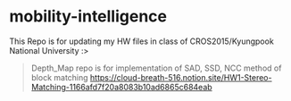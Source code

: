 # mobility-intelligence
This Repo is for updating my HW files in class of CROS2015/Kyungpook National University
:>
> Depth_Map repo is for implementation of SAD, SSD, NCC method of block matching
> https://cloud-breath-516.notion.site/HW1-Stereo-Matching-1166afd7f20a8083b10ad6865c684eab
